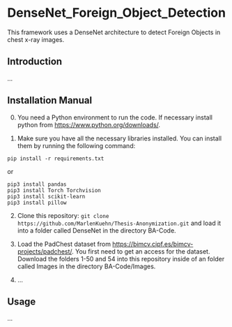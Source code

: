 # DenseNet_Foreign_Object_Detection
This framework uses a DenseNet architecture to detect Foreign Objects in chest x-ray images.

## Introduction

...

## Installation Manual

0. You need a Python environment to run the code. If necessary install python from https://www.python.org/downloads/.

1. Make sure you have all the necessary libraries installed. You can install them by running the following command:

```
pip install -r requirements.txt
```
or 

```   
pip3 install pandas
pip3 install Torch Torchvision
pip3 install scikit-learn
pip3 install pillow
```

2. Clone this repository: ```git clone https://github.com/MarlenKuehn/Thesis-Anonymization.git``` and load it into a folder called DenseNet in the directory BA-Code.

3. Load the PadChest dataset from https://bimcv.cipf.es/bimcv-projects/padchest/. You first need to get an access for the dataset. Download the folders 1-50 and 54 into this repository inside of an folder called Images in the directory BA-Code/Images.
   
4. ...


## Usage

...